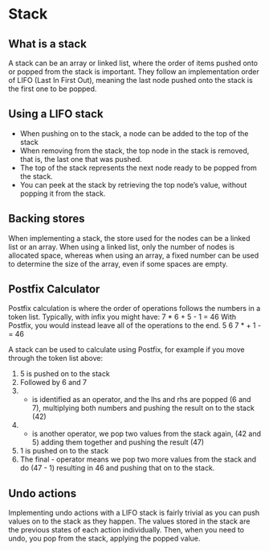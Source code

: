 # Stack

## What is a stack
A stack can be an array or linked list, where the order of items pushed onto or popped from the stack is important. 
They follow an implementation order of LIFO (Last In First Out), meaning the last node pushed onto the stack is the first one to be popped.

## Using a LIFO stack
- When pushing on to the stack, a node can be added to the top of the stack
- When removing from the stack, the top node in the stack is removed, that is, the last one that was pushed. 
- The top of the stack represents the next node ready to be popped from the stack. 
- You can peek at the stack by retrieving the top node’s value, without popping it from the stack. 

## Backing stores
When implementing a stack, the store used for the nodes can be a linked list or an array. When using a linked list, only the number of nodes is allocated space, whereas when using an array, a fixed number can be used to determine the size of the array, even if some spaces are empty. 

## Postfix Calculator
Postfix calculation is where the order of operations follows the numbers in a token list. 
Typically, with infix you might have:
7 * 6 + 5 - 1 = 46
With Postfix, you would instead leave all of the operations to the end. 
5 6 7 * + 1 - = 46

A stack can be used to calculate using Postfix, for example if you move through the token list above:
1. 5 is pushed on to the stack
2. Followed by 6 and 7
3. * is identified as an operator, and the lhs and rhs are popped (6 and 7), multiplying both numbers and pushing the result on to the stack (42)
4. + is another operator, we pop two values from the stack again, (42 and 5) adding them together and pushing the result (47)
5. 1 is pushed on to the stack
6. The final - operator means we pop two more values from the stack and do (47 - 1)  resulting in 46 and pushing that on to the stack. 

## Undo actions
Implementing undo actions with a LIFO stack is fairly trivial as you can push values on to the stack as they happen. The values stored in the stack are the previous states of each action individually. 
Then, when you need to undo, you pop from the stack, applying the popped value. 